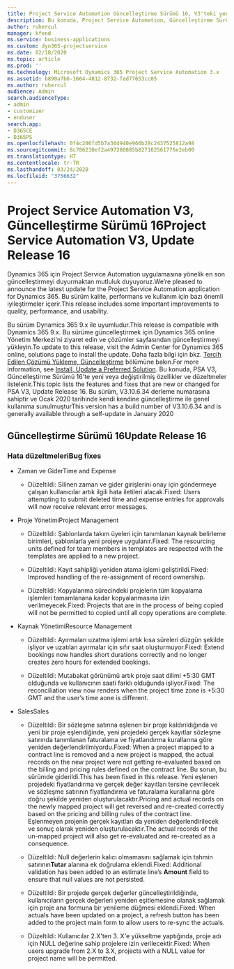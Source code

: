 ```yaml
---
title: Project Service Automation Güncelleştirme Sürümü 16, V3'teki yenilikler
description: Bu konuda, Project Service Automation, Güncelleştirme Sürümü 16, V3'teki özellikler ve düzeltmeler listelenir.
author: ruhercul
manager: kfend
ms.service: business-applications
ms.custom: dyn365-projectservice
ms.date: 02/18/2020
ms.topic: article
ms.prod: ''
ms.technology: Microsoft Dynamics 365 Project Service Automation 3.x
ms.assetid: b890a7b6-1664-4812-8732-fed77653cc05
ms.author: ruhercul
audience: Admin
search.audienceType:
- admin
- customizer
- enduser
search.app:
- D365CE
- D365PS
ms.openlocfilehash: 0f4c206fd5b7a36d940e966b28c2437525812a98
ms.sourcegitcommit: 8c786230ef2a497280885b827162561776e2eb00
ms.translationtype: HT
ms.contentlocale: tr-TR
ms.lasthandoff: 03/24/2020
ms.locfileid: "3756632"
---
```

# <a name="project-service-automation-v3-update-release-16"></a><span data-ttu-id="32969-103">Project Service Automation V3, Güncelleştirme Sürümü 16</span><span class="sxs-lookup"><span data-stu-id="32969-103">Project Service Automation V3, Update Release 16</span></span>
<span data-ttu-id="32969-104">Dynamics 365 için Project Service Automation uygulamasına yönelik en son güncelleştirmeyi duyurmaktan mutluluk duyuyoruz.</span><span class="sxs-lookup"><span data-stu-id="32969-104">We’re pleased to announce the latest update for the Project Service Automation application for Dynamics 365.</span></span> <span data-ttu-id="32969-105">Bu sürüm kalite, performans ve kullanım için bazı önemli iyileştirmeler içerir.</span><span class="sxs-lookup"><span data-stu-id="32969-105">This release includes some important improvements to quality, performance, and usability.</span></span>

<span data-ttu-id="32969-106">Bu sürüm Dynamics 365 9.x ile uyumludur.</span><span class="sxs-lookup"><span data-stu-id="32969-106">This release is compatible with Dynamics 365 9.x.</span></span> <span data-ttu-id="32969-107">Bu sürüme güncelleştirmek için Dynamics 365 online Yönetim Merkezi'ni ziyaret edin ve çözümler sayfasından güncelleştirmeyi yükleyin.</span><span class="sxs-lookup"><span data-stu-id="32969-107">To update to this release, visit the Admin Center for Dynamics 365 online, solutions page to install the update.</span></span> <span data-ttu-id="32969-108">Daha fazla bilgi için bkz. [Tercih Edilen Çözümü Yükleme, Güncelleştirme](https://docs.microsoft.com/dynamics365/project-service/upgrade-psa-home-page) bölümüne bakın.</span><span class="sxs-lookup"><span data-stu-id="32969-108">For more information, see [Install, Update a Preferred Solution](https://docs.microsoft.com/dynamics365/project-service/upgrade-psa-home-page).</span></span> <span data-ttu-id="32969-109">Bu konuda, PSA V3, Güncelleştirme Sürümü 16'te yeni veya değiştirilmiş özellikler ve düzeltmeler listelenir.</span><span class="sxs-lookup"><span data-stu-id="32969-109">This topic lists the features and fixes that are new or changed for PSA V3, Update Release 16.</span></span> <span data-ttu-id="32969-110">Bu sürüm, V3.10.6.34 derleme numarasına sahiptir ve Ocak 2020 tarihinde kendi kendine güncelleştirme ile genel kullanıma sunulmuştur</span><span class="sxs-lookup"><span data-stu-id="32969-110">This version has a build number of V3.10.6.34 and is generally available through a self-update in January 2020</span></span>

## <a name="update-release-16"></a><span data-ttu-id="32969-111">Güncelleştirme Sürümü 16</span><span class="sxs-lookup"><span data-stu-id="32969-111">Update Release 16</span></span>

### <a name="bug-fixes"></a><span data-ttu-id="32969-112">Hata düzeltmeleri</span><span class="sxs-lookup"><span data-stu-id="32969-112">Bug fixes</span></span>

-   <span data-ttu-id="32969-113">Zaman ve Gider</span><span class="sxs-lookup"><span data-stu-id="32969-113">Time and Expense</span></span>

    -   <span data-ttu-id="32969-114">Düzeltildi: Silinen zaman ve gider girişlerini onay için göndermeye çalışan kullanıcılar artık ilgili hata iletileri alacak.</span><span class="sxs-lookup"><span data-stu-id="32969-114">Fixed: Users attempting to submit deleted time and expense entries for approvals will now receive relevant error messages.</span></span>

-   <span data-ttu-id="32969-115">Proje Yönetimi</span><span class="sxs-lookup"><span data-stu-id="32969-115">Project Management</span></span>

    -   <span data-ttu-id="32969-116">Düzeltildi: Şablonlarda takım üyeleri için tanımlanan kaynak belirleme birimleri, şablonlarla yeni projeye uygulanır.</span><span class="sxs-lookup"><span data-stu-id="32969-116">Fixed: The resourcing units defined for team members in templates are respected with the templates are applied to a new project.</span></span>

    -   <span data-ttu-id="32969-117">Düzeltildi: Kayıt sahipliği yeniden atama işlemi geliştirildi.</span><span class="sxs-lookup"><span data-stu-id="32969-117">Fixed: Improved handling of the re-assignment of record ownership.</span></span>

    -   <span data-ttu-id="32969-118">Düzeltildi: Kopyalanma sürecindeki projelerin tüm kopyalama işlemleri tamamlanana kadar kopyalanmasına izin verilmeyecek.</span><span class="sxs-lookup"><span data-stu-id="32969-118">Fixed: Projects that are in the process of being copied will not be permitted to copied until all copy operations are complete.</span></span>

-   <span data-ttu-id="32969-119">Kaynak Yönetimi</span><span class="sxs-lookup"><span data-stu-id="32969-119">Resource Management</span></span>

    -   <span data-ttu-id="32969-120">Düzeltildi: Ayırmaları uzatma işlemi artık kısa süreleri düzgün şekilde işliyor ve uzatılan ayırmalar için sıfır saat oluşturmuyor.</span><span class="sxs-lookup"><span data-stu-id="32969-120">Fixed: Extend bookings now handles short durations correctly and no longer creates zero hours for extended bookings.</span></span>

    -   <span data-ttu-id="32969-121">Düzeltildi: Mutabakat görünümü artık proje saat dilimi +5:30 GMT olduğunda ve kullanıcının saati farklı olduğunda işliyor.</span><span class="sxs-lookup"><span data-stu-id="32969-121">Fixed: The reconciliation view now renders when the project time zone is +5:30 GMT and the user’s time aone is different.</span></span>

-   <span data-ttu-id="32969-122">Sales</span><span class="sxs-lookup"><span data-stu-id="32969-122">Sales</span></span>

    -   <span data-ttu-id="32969-123">Düzeltildi: Bir sözleşme satırına eşlenen bir proje kaldırıldığında ve yeni bir proje eşlendiğinde, yeni projedeki gerçek kayıtlar sözleşme satırında tanımlanan faturalama ve fiyatlandırma kurallarına göre yeniden değerlendirilmiyordu.</span><span class="sxs-lookup"><span data-stu-id="32969-123">Fixed: When a project mapped to a contract line is removed and a new project is mapped, the actual records on the new project were not getting re-evaluated based on the billing and pricing rules defined on the contract line.</span></span> <span data-ttu-id="32969-124">Bu sorun, bu sürümde giderildi.</span><span class="sxs-lookup"><span data-stu-id="32969-124">This has been fixed in this release.</span></span> <span data-ttu-id="32969-125">Yeni eşlenen projedeki fiyatlandırma ve gerçek değer kayıtları tersine çevrilecek ve sözleşme satırının fiyatlandırma ve faturalama kurallarına göre doğru şekilde yeniden oluşturulacaktır.</span><span class="sxs-lookup"><span data-stu-id="32969-125">Pricing and actual records on the newly mapped project will get reversed and re-created correctly based on the pricing and billing rules of the contract line.</span></span> <span data-ttu-id="32969-126">Eşlenmeyen projenin gerçek kayıtları da yeniden değerlendirilecek ve sonuç olarak yeniden oluşturulacaktır.</span><span class="sxs-lookup"><span data-stu-id="32969-126">The actual records of the un-mapped project will also get re-evaluated and re-created as a consequence.</span></span>

    -   <span data-ttu-id="32969-127">Düzeltildi: Null değerlerin kalıcı olmamasını sağlamak için tahmin satırının**Tutar** alanına ek doğrulama eklendi.</span><span class="sxs-lookup"><span data-stu-id="32969-127">Fixed: Additional validation has been added to an estimate line’s **Amount** field to ensure that null values are not persisted.</span></span>

    -   <span data-ttu-id="32969-128">Düzeltildi: Bir projede gerçek değerler güncelleştirildiğinde, kullanıcıların gerçek değerleri yeniden eşitlemesine olanak sağlamak için proje ana formuna bir yenileme düğmesi eklendi.</span><span class="sxs-lookup"><span data-stu-id="32969-128">Fixed: When actuals have been updated on a project, a refresh button has been added to the project main form to allow users to re-sync the actuals.</span></span>

    -   <span data-ttu-id="32969-129">Düzeltildi: Kullanıcılar 2.X'ten 3. X'e yükseltme yaptığında, proje adı için NULL değerine sahip projelere izin verilecektir.</span><span class="sxs-lookup"><span data-stu-id="32969-129">Fixed: When users upgrade from 2.X to 3.X, projects with a NULL value for project name will be permitted.</span></span>

